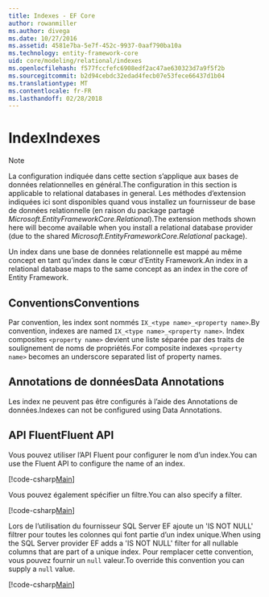 ```yaml
---
title: Indexes - EF Core
author: rowanmiller
ms.author: divega
ms.date: 10/27/2016
ms.assetid: 4581e7ba-5e7f-452c-9937-0aaf790ba10a
ms.technology: entity-framework-core
uid: core/modeling/relational/indexes
ms.openlocfilehash: f577fccfefc6908edf2ac47ae630323d7a9f5f2b
ms.sourcegitcommit: b2d94cebdc32edad4fecb07e53fece66437d1b04
ms.translationtype: MT
ms.contentlocale: fr-FR
ms.lasthandoff: 02/28/2018
---
```

# <a name="indexes"></a><span data-ttu-id="354bb-102">Index</span><span class="sxs-lookup"><span data-stu-id="354bb-102">Indexes</span></span>

> [!NOTE]  
> <span data-ttu-id="354bb-103">La configuration indiquée dans cette section s’applique aux bases de données relationnelles en général.</span><span class="sxs-lookup"><span data-stu-id="354bb-103">The configuration in this section is applicable to relational databases in general.</span></span> <span data-ttu-id="354bb-104">Les méthodes d’extension indiquées ici sont disponibles quand vous installez un fournisseur de base de données relationnelle (en raison du package partagé *Microsoft.EntityFrameworkCore.Relational*).</span><span class="sxs-lookup"><span data-stu-id="354bb-104">The extension methods shown here will become available when you install a relational database provider (due to the shared *Microsoft.EntityFrameworkCore.Relational* package).</span></span>

<span data-ttu-id="354bb-105">Un index dans une base de données relationnelle est mappé au même concept en tant qu’index dans le cœur d’Entity Framework.</span><span class="sxs-lookup"><span data-stu-id="354bb-105">An index in a relational database maps to the same concept as an index in the core of Entity Framework.</span></span>

## <a name="conventions"></a><span data-ttu-id="354bb-106">Conventions</span><span class="sxs-lookup"><span data-stu-id="354bb-106">Conventions</span></span>

<span data-ttu-id="354bb-107">Par convention, les index sont nommés `IX_<type name>_<property name>`.</span><span class="sxs-lookup"><span data-stu-id="354bb-107">By convention, indexes are named `IX_<type name>_<property name>`.</span></span> <span data-ttu-id="354bb-108">Index composites `<property name>` devient une liste séparée par des traits de soulignement de noms de propriétés.</span><span class="sxs-lookup"><span data-stu-id="354bb-108">For composite indexes `<property name>` becomes an underscore separated list of property names.</span></span>

## <a name="data-annotations"></a><span data-ttu-id="354bb-109">Annotations de données</span><span class="sxs-lookup"><span data-stu-id="354bb-109">Data Annotations</span></span>

<span data-ttu-id="354bb-110">Les index ne peuvent pas être configurés à l’aide des Annotations de données.</span><span class="sxs-lookup"><span data-stu-id="354bb-110">Indexes can not be configured using Data Annotations.</span></span>

## <a name="fluent-api"></a><span data-ttu-id="354bb-111">API Fluent</span><span class="sxs-lookup"><span data-stu-id="354bb-111">Fluent API</span></span>

<span data-ttu-id="354bb-112">Vous pouvez utiliser l’API Fluent pour configurer le nom d’un index.</span><span class="sxs-lookup"><span data-stu-id="354bb-112">You can use the Fluent API to configure the name of an index.</span></span>

[!code-csharp[Main](../../../../samples/core/Modeling/FluentAPI/Samples/Relational/IndexName.cs?name=Model&highlight=9)]

<span data-ttu-id="354bb-113">Vous pouvez également spécifier un filtre.</span><span class="sxs-lookup"><span data-stu-id="354bb-113">You can also specify a filter.</span></span>

[!code-csharp[Main](../../../../samples/core/Modeling/FluentAPI/Samples/Relational/IndexFilter.cs?name=Model&highlight=9)]

<span data-ttu-id="354bb-114">Lors de l’utilisation du fournisseur SQL Server EF ajoute un 'IS NOT NULL' filtrer pour toutes les colonnes qui font partie d’un index unique.</span><span class="sxs-lookup"><span data-stu-id="354bb-114">When using the SQL Server provider EF adds a 'IS NOT NULL' filter for all nullable columns that are part of a unique index.</span></span> <span data-ttu-id="354bb-115">Pour remplacer cette convention, vous pouvez fournir un `null` valeur.</span><span class="sxs-lookup"><span data-stu-id="354bb-115">To override this convention you can supply a `null` value.</span></span>

[!code-csharp[Main](../../../../samples/core/Modeling/FluentAPI/Samples/Relational/IndexNoFilter.cs?name=Model&highlight=10)]
